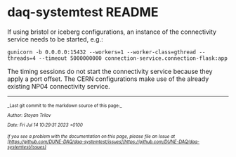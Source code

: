# daq-systemtest README
If using bristol or iceberg configurations, an instance of the connectivity service needs to be started, e.g.: 
```
gunicorn -b 0.0.0.0:15432 --workers=1 --worker-class=gthread --threads=4 --timeout 5000000000 connection-service.connection-flask:app
```
The timing sessions do not start the connectivity service because they apply a port offset. The CERN configurations make use of the already existing NP04 connectivity service.

-----

<font size="1">
_Last git commit to the markdown source of this page:_


_Author: Stoyan Trilov_

_Date: Fri Jul 14 10:29:31 2023 +0100_

_If you see a problem with the documentation on this page, please file an Issue at [https://github.com/DUNE-DAQ/daq-systemtest/issues](https://github.com/DUNE-DAQ/daq-systemtest/issues)_
</font>
